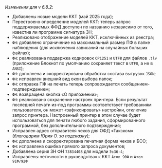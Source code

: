 _Изменения для v 6.8.2_:
- Добавлены новые модели ККТ (май 2025 года);
- Перестроено определение моделей ККТ: теперь запрос поддерживаемых ФФД доступен по названию независимо от того, известна ли программе сигнатура ЗН;
- Реализовано отображение моделей ККТ, исключённых из реестра;
- `ФН`: добавлено ограничение на максимальный размер ПФ в папке наблюдения (для исключения зависаний на случайных больших файлах);
- `ФН`: реализована поддержка кодировок `CP1251` и `UTF8` для файлов `.tlv` (приложение Блокнот по умолчанию сохраняет текст в `UTF8`, а не в `ANSI`);
- `ФН`: дополнена и скорректирована обработка состава выгрузок `JSON`;
- `ФН`: исправлен внешний вид окон выбора папок;
- `ФН`: отправка ПФ на печать теперь сопровождается сообщением-подтверждением;
- `ФН`: возвращена кнопка «О приложении»;
- `ФН`: реализовано сохранение настроек принтера. Если результат последней печати из-под программы соответствует требованиям пользователя, он может «зафиксировать» настройки, отключив запрос принтера. Настроенный принтер в этом случае будет использоваться для печати любого задания, сформированного программой, без дополнительного подтверждения;
- Исправлен адрес отправителя чеков для ОФД «Такском» (*благодарим Юрия О. за подсказку*);
- `ФН`: дополнена и скорректирована печатная форма чеков и БСО;
- `ФН`: исправлена ошибка прямого запроса документов;
- Добавлена серия ЗН ФН `73834408` для модели `Эв36-4`;
- Исправлены неточности в руководствах к ККТ `Атол 90Ф` и `Атол 91Ф/92Ф`

